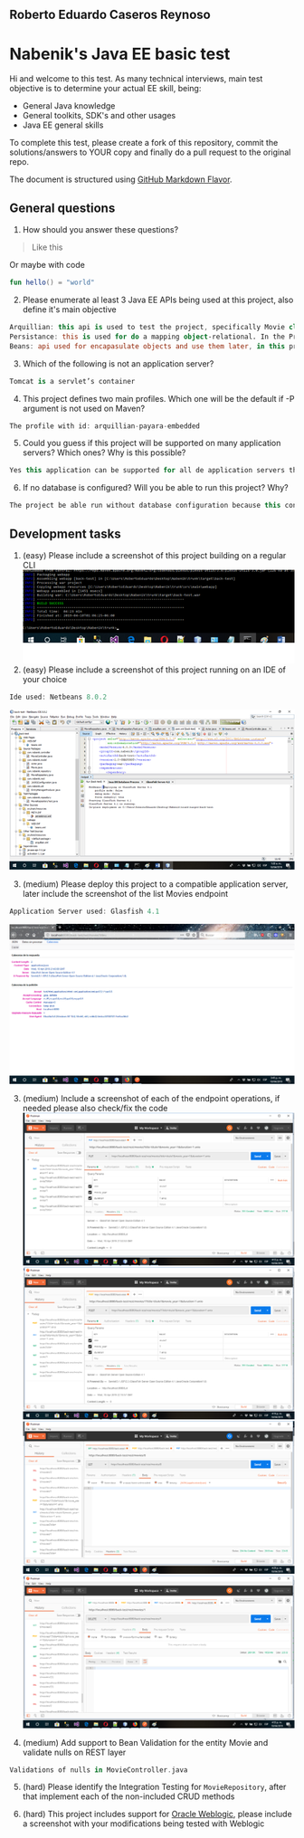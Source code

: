 ## Roberto Eduardo Caseros Reynoso

# Nabenik's Java EE basic test

Hi and welcome to this test. As many technical interviews, main test objective is to determine your actual EE skill, being:

- General Java knowledge
- General toolkits, SDK's and other usages
- Java EE general skills

To complete this test, please create a fork of this repository, commit the solutions/answers to YOUR copy and finally do a pull request to the original repo.

The document is structured using [GitHub Markdown Flavor](https://github.com/adam-p/markdown-here/wiki/Markdown-Cheatsheet#code).

## General questions

1. How should you answer these questions?

> Like this

Or maybe with code

```kotlin
fun hello() = "world"
```

2. Please enumerate al least 3 Java EE APIs being used at this project, also define it's main objective
```kotlin
Arquillian: this api is used to test the project, specifically Movie class; for this class Arquillian was used for a unit test, in this test was created a object Movie and inserted into to MovieRepository, i suppose MovieRepository generate a Id for each movie inserted.
Persistance: this is used for do a mapping object-relational. In the Project this api is usen for do a mapping of a object Actor whith a entity relational named Actor, the same form happend with object Movie.
Beans: api used for encapasulate objects and use them later, in this project the api encapsulate the object Movie and Actor implementing Serializable class and mapping each object with Persistance api.
```
3. Which of the following is not an application server?
```kotlin
Tomcat is a servlet’s container
```


4. This project defines two main profiles. Which one will be the default if -P argument is not used on Maven?
```kotlin
The profile with id: arquillian-payara-embedded
```

5. Could you guess if this project will be supported on many application servers? Which ones? Why is this possible?
```kotlin
Yes this application can be supported for all de application servers that can deploy JavaEE, for example Glasfish, Payara, Oracle Web Logic, etc.
```
6. If no database is configured? Will you be able to run this project? Why?
```kotlin
The project be able run without database configuration because this configuration is contained in Persistence.xml, this file is not a compilated file and I can configurate the database’s path once the project has ben executed.
```
## Development tasks

1. (easy) Please include a screenshot of this project building on a regular CLI
![](Dev1.png?raw=true)
2. (easy) Please include a screenshot of this project running on an IDE of your choice
```kotlin
Ide used: Netbeans 8.0.2
```
![](Dev2.png?raw=true)

3. (medium) Please deploy this project to a compatible application server, later include the screenshot of the list Movies endpoint
```kotlin
Application Server used: Glasfish 4.1
```
![](Dev3.png?raw=true)

3. (medium) Include a screenshot of each of the endpoint operations, if needed please also check/fix the code
![](Dev4a.png?raw=true)
![](Dev4b.png?raw=true)
![](Dev4c.png?raw=true)
![](Dev4d.png?raw=true)

4. (medium) Add support to Bean Validation for the entity Movie and validate nulls on REST layer
```kotlin
Validations of nulls in MovieController.java
```
5. (hard) Please identify the Integration Testing for `MovieRepository`, after that implement each of the non-included CRUD methods

6. (hard) This project includes support for [Oracle Weblogic](https://www.oracle.com/technetwork/middleware/weblogic/downloads/wls-main-097127.html), please include a screenshot with your modifications being tested with Weblogic 